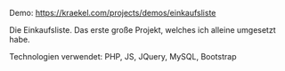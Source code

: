 Demo: https://kraekel.com/projects/demos/einkaufsliste

Die Einkaufsliste. 
Das erste große Projekt, welches ich alleine umgesetzt habe.

Technologien verwendet:
PHP, JS, JQuery, MySQL, Bootstrap

